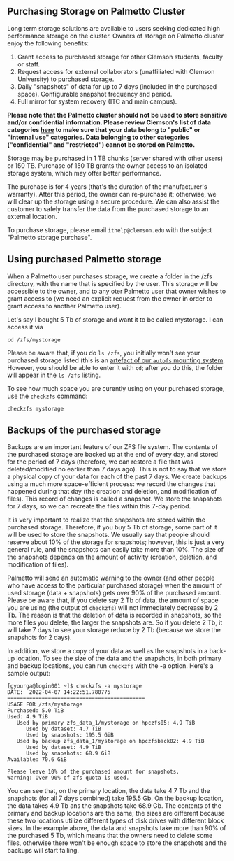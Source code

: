 ## Purchasing Storage on Palmetto Cluster

Long term storage solutions are available to users seeking dedicated high performance storage on the cluster.
Owners of storage on Palmetto cluster enjoy the following benefits:

1. Grant access to purchased storage for other Clemson students, faculty or staff.
2. Request access for external collaborators (unaffiliated with Clemson University) to purchased storage.
3. Daily "snapshots" of data for up to 7 days (included in the purchased space). Configurable snapshot frequency and period.
4. Full mirror for system recovery (ITC and main campus).

**Please note that the Palmetto cluster should not be used to store sensitive and/or confidential information. Please review Clemson's 
list of data categories [here](https://ccit.clemson.edu/cybersecurity/policy/data-classification/) to make sure that your data belong to 
"public" or "internal use" categories. Data belonging to other categories ("confidential" and "restricted") cannot be stored on Palmetto.**

Storage may be purchased in 1 TB chunks (server shared with other users) or 150 TB. Purchase of 150 TB grants the owner access to an isolated 
storage system, which may offer better performance. 

The purchase is for 4 years (that's the duration of the manufacturer's warranty). After this period, the owner can re-purchase it; 
otherwise, we will clear up the storage using a secure procedure. We can also assist the customer to safely transfer the data from the purchased 
storage to an external location.

To purchase storage, please email `ithelp@clemson.edu` with the subject "Palmetto storage purchase".

## Using purchased Palmetto storage

When a Palmetto user purchases storage, we create a folder in the /zfs directory, with the name that is specified by the user. This storage will be 
accessible to the owner, and to any oter Palmetto user that owner wishes to grant access to (we need an explicit request from the owner in order to 
grant access to another Palmetto user). 

Let's say I bought 5 Tb of storage and want it to be called mystorage. I can access it via

~~~
cd /zfs/mystorage
~~~

Please be aware that, if you do `ls /zfs`, you initially won't see your purchased storage listed (this is an [artefact of our `autofs` mounting 
system](https://www.palmetto.clemson.edu/palmetto/faq/common/#i-dont-see-my-folder-when-i-do-ls-zfs). 
However, you should be able to enter it with `cd`; after you do this, the folder will appear in the `ls /zfs` listing.

To see how much space you are curently using on your purchased storage, use the `checkzfs` command:

~~~
checkzfs mystorage
~~~

## Backups of the purchased storage


Backups are an important feature of our ZFS file system. The contents of the purchased storage are backed up at the end of every day, and stored 
for the period of 7 days (therefore, we can restore a file that was deleted/modified no earlier than 7 days ago). This is not to say that we store 
a physical copy of your data for each of the past 7 days. We create backups using a much more space-efficient process: we record the changes that 
happened during that day (the creation and deletion, and modification of files). This record of changes is called a snapshot. We store the snapshots 
for 7 days, so we can recreate the files within this 7-day period. 

It is very important to realize that the snapshots are stored within the purchased storage. Therefore, if you buy 5 Tb of storage, some part of it will 
be used to store the snapshots. We usually say that people should reserve about 10% of the storage for snapshots; however, this is just a very general rule, 
and the snapshots can easily take more than 10%. The size of the snapshots depends on the amount of activity (creation, deletion, and modification of files). 

Palmetto will send an automatic warning to the owner (and other people who have access to the particular purchased storage) when the amount of used storage 
(data + snapshots) gets over 90% of the purchased amount. Please be aware that, if you delete say 2 Tb of data, the amount of space you are using (the output 
of `checkzfs`) will not immediately decrease by 2 Tb. The reason is that the deletion of data is recorded in snapshots, so the more files you delete, the 
larger the snapshots are. So if you delete 2 Tb, it will take 7 days to see your storage reduce by 2 Tb (because we store the snapshots for 2 days).

In addition, we store a copy of your data as well as the snapshots in a back-up location. To see the size of the data and the snapshots, in both primary 
and backup locations, you can run `checkzfs` with the -a option. Here's a sample output:

~~~
[gyourga@login001 ~]$ checkzfs -a mystorage
DATE:  2022-04-07 14:22:51.780775
============================================
USAGE FOR /zfs/mystorage
Purchased: 5.0 TiB
Used: 4.9 TiB
   Used by primary zfs_data_1/mystorage on hpczfs05: 4.9 TiB
      Used by dataset: 4.7 TiB
      Used by snapshots: 195.5 GiB
   Used by backup zfs_data_1/mystorage on hpczfsback02: 4.9 TiB
      Used by dataset: 4.9 TiB
      Used by snapshots: 68.9 GiB
Available: 70.6 GiB

Please leave 10% of the purchased amount for snapshots.
Warning: Over 90% of zfs quota is used.
~~~

You can see that, on the primary location, the data take 4.7 Tb and the snapshots (for all 7 days combined) take 195.5 Gb. On the backup location, the 
data takes 4.9 Tb ans the snapshots take 68.9 Gb. The contents of the primary and backup locations are the same; the sizes are different because 
these two locations utilize different types of disk drives with different block sizes. In the example above, the data and snapshots take more than 90% 
of the purchased 5 Tb, which means that the owners need to delete some files, otherwise there won't be enough space to store the snapshots and the 
backups will start failing.   
